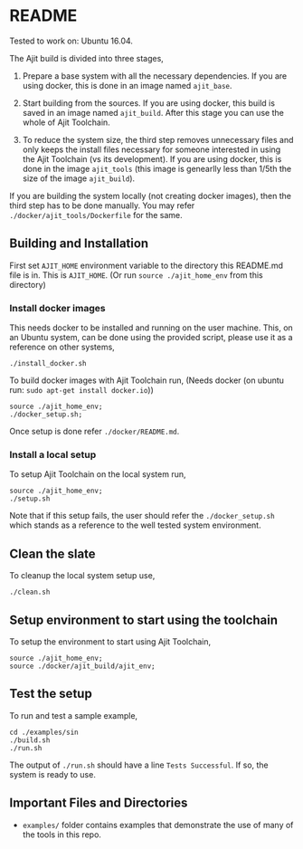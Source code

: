 README
=============
Tested to work on: Ubuntu 16.04.


The Ajit build is divided into three stages,

1. Prepare a base system with all the necessary
   dependencies. If you are using docker,
   this is done in an image named `ajit_base`.

2. Start building from the sources.
   If you are using docker, this build is saved
   in an image named `ajit_build`.
   After this stage you can use the whole of Ajit Toolchain.

3. To reduce the system size, the third step 
   removes unnecessary files and only keeps the
   install files necessary for someone interested
   in using the Ajit Toolchain (vs its development).
   If you are using docker, this is done in the image
   `ajit_tools` (this image is genearlly less than
   1/5th the size of the image `ajit_build`).

If you are building the system locally (not creating docker images),
then the third step has to be done manually.
You may refer `./docker/ajit_tools/Dockerfile` for the same.


## Building and Installation

First set `AJIT_HOME` environment variable to the
directory this README.md file is in. This is `AJIT_HOME`.
(Or run `source ./ajit_home_env` from this directory)


### Install docker images

This needs docker to be installed and running on the user
machine. This, on an Ubuntu system, can be done using the
provided script, please use it as a reference on other systems,

    ./install_docker.sh

To build docker images with Ajit Toolchain run,
(Needs docker (on ubuntu run: `sudo apt-get install docker.io`))

    source ./ajit_home_env; 
    ./docker_setup.sh;

Once setup is done refer `./docker/README.md`.


### Install a local setup

To setup Ajit Toolchain on the local system run,

    source ./ajit_home_env; 
    ./setup.sh

Note that if this setup fails, the user should
refer the `./docker_setup.sh` which stands as a
reference to the well tested system environment.


## Clean the slate

To cleanup the local system setup use,

    ./clean.sh


## Setup environment to start using the toolchain

To setup the environment to start using Ajit Toolchain,

    source ./ajit_home_env;
    source ./docker/ajit_build/ajit_env;


## Test the setup

To run and test a sample example,

    cd ./examples/sin
    ./build.sh
    ./run.sh

The output of `./run.sh` should have a line `Tests Successful`.
If so, the system is ready to use.


## Important Files and Directories

* `examples/` folder contains examples that demonstrate the
  use of many of the tools in this repo.



